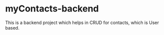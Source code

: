 # myContacts-backend
This is a backend project which helps in CRUD for contacts, which is User based. 
